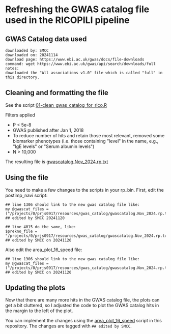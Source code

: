 # Refreshing the GWAS catalog file used in the RICOPILI pipeline

## GWAS Catalog data used

```
downloaded by: SMCC
downloaded on: 20241114
download page: https://www.ebi.ac.uk/gwas/docs/file-downloads
command: wget https://www.ebi.ac.uk/gwas/api/search/downloads/full 
notes: 
downloaded the "All associations v1.0" file which is called "full" in this directory.
```

## Cleaning and formatting the file

See the script [01-clean_gwas_catalog_for_rico.R](https://github.com/sarahcolbert/ricopili_gwas_catalog_update/blob/main/01-clean_gwas_catalog_for_rico.R)

Filters applied
- P < 5e-8
- GWAS published after Jan 1, 2018
- To reduce number of hits and retain those most relevant, removed some biomarker phenotypes (i.e. those containing "level" in the name, e.g., "IgE levels" or "Serum albumin levels")
- N > 10,000

The resulting file is [gwascatalog.Nov_2024.rp.txt](https://github.com/sarahcolbert/ricopili_gwas_catalog_update/blob/main/gwascatalog.Nov_2024.rp.txt)

## Using the file

You need to make a few changes to the scripts in your rp_bin. First, edit the postimp_navi script: 

```
## line 1306 should link to the new gwas catalog file like:
my @gwascat_files = ("/projects/0/prjs0917/resources/gwas_catalog/gwascatalog.Nov_2024.rp.txt"); ## edited by SMCC 20241120

## line 4015 do the same, like:
$prekno_file = "/projects/0/prjs0917/resources/gwas_catalog/gwascatalog.Nov_2024.rp.txt"; ## edited by SMCC on 20241120

```

Also edit the area_plot_16_speed file:

```
## line 1306 should link to the new gwas catalog file like:
my @gwascat_files = ("/projects/0/prjs0917/resources/gwas_catalog/gwascatalog.Nov_2024.rp.txt"); ## edited by SMCC on 20241120

```

## Updating the plots

Now that there are many more hits in the GWAS catalog file, the plots can get a bit cluttered, so I adjusted the code to plot the GWAS catalog hits in the margin to the left of the plot.

You can implement the changes using the [area_plot_16_speed](https://github.com/sarahcolbert/ricopili_gwas_catalog_update/blob/main/area_plot_16_speed) script in this repository. The changes are tagged with `## edited by SMCC`.
